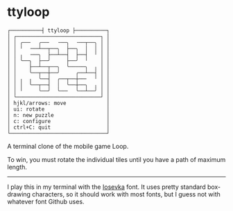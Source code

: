 # ttyloop

```
┌──────────┤ ttyloop ├──────────┐
│ ┌───────────────────────────┐ │
│ │ ╭──╴  ╭──╴  ╶──╮  ╶──┬──╮ │ │
│ │ ╵  ╶──┴──┬──╮  ├──╮  │  │ │ │
│ │ ╷  ╶──╮  ├──┴──┤  ├──┤  ╵ │ │
│ │ ╰──╮  ├──╯     ├──╯  ╵    │ │
│ │    ├──┴──┬──╮  ╰─────╮  ╷ │ │
│ │    ╰──┬──┼──╯     ╭──┴──┤ │ │
│ │ ╷  ╷  ╰──┤  ╭──┬──┼──╴  ╵ │ │
│ │ │  ╰──┬──┤  │  ╰──┼──╮  ╷ │ │
│ │ ╵     ╰──╯  ╰──╴  ╰──┴──╯ │ │
│ └───────────────────────────┘ │
│ hjkl/arrows: move             │
│ ui: rotate                    │
│ n: new puzzle                 │
│ c: configure                  │
│ ctrl+C: quit                  │
└───────────────────────────────┘
```

A terminal clone of the mobile game Loop.

To win, you must rotate the individual tiles until you have a path of maximum length.

---

I play this in my terminal with the [Iosevka](https://github.com/be5invis/Iosevka) font.
It uses pretty standard box-drawing characters, so it should work with most fonts, but I guess not with whatever font Github uses.
